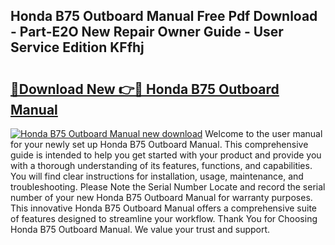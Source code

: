 ## Honda B75 Outboard Manual Free Pdf Download - Part-E2O New Repair Owner Guide - User Service Edition KFfhj

# <h2><a href="http://bc64382.oget.top/?id=Honda+B75+Outboard+Manual">🔗Download New 👉🔴 Honda B75 Outboard Manual</a></h2>

[![Honda B75 Outboard Manual new download](https://i.imgur.com/5g1atiW.png)](http://bc64382.oget.top/?id=Honda+B75+Outboard+Manual)
Welcome to the user manual for your newly set up Honda B75 Outboard Manual. This comprehensive guide is intended to help you get started with your product and provide you with a thorough understanding of its features, functions, and capabilities. You will find clear instructions for installation, usage, maintenance, and troubleshooting. Please Note the Serial Number Locate and record the serial number of your new Honda B75 Outboard Manual for warranty purposes. This innovative Honda B75 Outboard Manual offers a comprehensive suite of features designed to streamline your workflow. Thank You for Choosing Honda B75 Outboard Manual. We value your trust and support.
